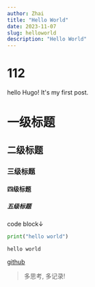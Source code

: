 ```yaml
---
author: Zhai
title: "Hello World"
date: 2023-11-07
slug: helloworld
description: "Hello World"
---
```

# 112 

hello Hugo!
It's my first post.

# 一级标题
## 二级标题
### 三级标题
#### 四级标题
##### 五级标题

code block↓
```python
print("hello world")
```

`hello world`

[github](https://github.com)

> 多思考, 多记录!